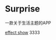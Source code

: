 # Surprise
一款关于生活主题的APP

[effect show](https://ars-1300278465.cos.ap-shenzhen-fsi.myqcloud.com/%E6%83%8A%E5%96%9Capp%E5%8A%A8%E6%95%88.mp4)
3333